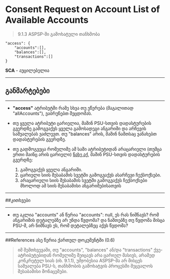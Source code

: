 # Consent Request on Account List of Available Accounts
>9.1.3	ASPSP-ში გამოხატული თანხმობა

```
"access": {
    "accounts":[],
    "balances":[],
    "transactions":[]
}
```
 
**SCA** - აუცილებელია

---
## განმარტებები

---

- **"access"** ატრიბუტში რამე სხვა თუ ეწერება (მაგალითად "allAccounts"), ვაბრუნებთ შეცდომას.

- თუ ყველა ატრიბუტი ცარიელია, მაშინ PSU-სთვის დადასტურების გვერდზე გამოგვაქვს ყველა გამოსადეგი ანგარიში და არჩევის საშუალებას ვაძლევთ.
თუ "balances" არის, მაშინ ნაშთსაც ვანახებთ დადასტურების გვერდზე.

- თუ გადმოგვეცა რომელიმე ამ სამი ატრიბუტიდან არაცარიელი (თუმცა ერთი მაინც არის ცარიელი) [ნახე აქ](##References), მაშინ PSU-სთვის დადასტურების გვერდზე:
  1.  გამოგვაქვს ყველა ანგარიში.
  1.  ცარიელი სიის შესაბამის სვეტში გამოგვაქვს ასარჩევი ჩექბოქსები.
  1.  არაცარიელი სიის შესაბამის სვეტში გამოგვაქვს ჩექბოქსები მხოლოდ ამ სიის შესაბამისი ანგარიშებისათვის

---

##კითხვები

---

- თუ აკლია "accounts" ან წერია "accounts": null, ეს რას ნიშნავს? რომ ანგარიშის დეტალებზე არ უნდა წვდომა? და ნაშთებზე თუ წვდომა მისცა PSU-მ, არ ნიშნავს ეს, რომ დეტალებზეც აქვს წვდომა?

---

##References
ასე წერია ქართულ დოკუმენტში (0.6)
>იმ შემთხვევაში, თუ "accounts", "balances" ან/და "transactions" ქვე-ატრიბუტებიდან რომელიმე შეიცავს არა ცარიელ მასივს, არამედ კონკრეტულ სიას (იხ. 9.1.1), უმჯობესია ASPSP-მა არ მისცეს საშუალება PSU-ს, თანხმობის გამოხატვის პროცესში შეცვალოს შესაბამისი მონაცემები.
